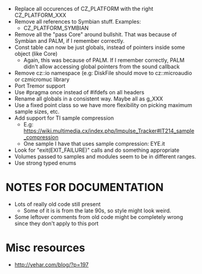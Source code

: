 * Replace all occurences of CZ_PLATFORM with the right CZ_PLATFORM_XXX 
* Remove all references to Symbian stuff. Examples:
    * CZ_PLATFORM_SYMBIAN
* Remove all the "pass Core" around bullshit. That was because of Symbian and PALM, if I remember correctly.
* Const table can now be just globals, instead of pointers inside some object (like Core)
    * Again, this was because of PALM. If I remember correctly, PALM didn't allow accessing global pointers from the sound callback
* Remove cz::io namespace (e.g: DiskFile should move to cz::microaudio or czmicromuc library
* Port Tremor support
* Use #pragma once instead of #ifdefs on all headers
* Rename all globals in a consistent way. Maybe all as g_XXX
* Use a fixed point class so we have more flexibility on picking maximum sample sizes, etc.
* Add support for TI sample compression
    * E.g: https://wiki.multimedia.cx/index.php/Impulse_Tracker#IT214_sample_compression
    * One sample I have that uses sample compression: EYE.it
* Look for "exit(EXIT_FAILURE)" calls and do something appropriate
* Volumes passed to samples and modules seem to be in different ranges.
* Use strong typed enums


# NOTES FOR DOCUMENTATION

* Lots of really old code still present
    * Some of it is is from the late 90s, so style might look weird.
* Some leftover comments from old code might be completely wrong since they don't apply to this port



# Misc resources

* http://yehar.com/blog/?p=197